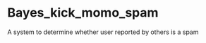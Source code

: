 Bayes_kick_momo_spam
====================

A system to determine whether user reported by others  is a spam
